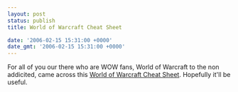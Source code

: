 ```yaml
---
layout: post
status: publish
title: World of Warcraft Cheat Sheet

date: '2006-02-15 15:31:00 +0000'
date_gmt: '2006-02-15 15:31:00 +0000'
---
```

For all of you our there who are WOW fans, World of Warcraft to the non addicited, came across this <a href="http://www.ilovejackdaniels.com/cheat-sheets/world-of-warcraft-cheat-sheet/" target="_blank">World of Warcraft Cheat Sheet</a>. Hopefully it'll be useful.
